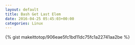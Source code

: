 ```yaml
---
layout: default                                                                                                              
title: Bash Get Last Elem                                                                                                                       
date: 2016-04-25 05:45:03+00:00                                                                                                                        
categories: Linux                                                                                                                
---                                                                                                                              
```


{% gist makeittotop/906eae5fc1bd11dc75fc1a22741aa2be %}                                                                                                           


